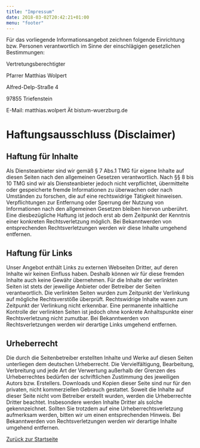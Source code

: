 ```yaml
---
title: "Impressum"
date: 2018-03-02T20:42:21+01:00
menu: "footer"
---
```


Für das vorliegende Informationsangebot zeichnen folgende Einrichtung bzw. Personen verantwortlich im Sinne der einschlägigen gesetzlichen Bestimmungen:

Vertretungsberechtigter

Pfarrer Matthias Wolpert

Alfred-Delp-Straße 4

97855 Triefenstein

E-Mail: matthias.wolpert Ät bistum-wuerzburg.de


# Haftungsausschluss (Disclaimer)

## Haftung für Inhalte


Als Diensteanbieter sind wir gemäß § 7 Abs.1 TMG für eigene Inhalte auf diesen Seiten nach den allgemeinen
Gesetzen verantwortlich.
Nach §§ 8 bis 10 TMG sind wir als Diensteanbieter jedoch nicht verpflichtet, übermittelte oder gespeicherte
fremde Informationen zu überwachen oder nach Umständen zu forschen, die auf eine rechtswidrige Tätigkeit
hinweisen.
Verpflichtungen zur Entfernung oder Sperrung der Nutzung von Informationen nach den allgemeinen Gesetzen
bleiben hiervon unberührt.
Eine diesbezügliche Haftung ist jedoch erst ab dem Zeitpunkt der Kenntnis einer konkreten Rechtsverletzung
möglich.
Bei Bekanntwerden von entsprechenden Rechtsverletzungen werden wir diese Inhalte umgehend entfernen.


## Haftung für Links


Unser Angebot enthält Links zu externen Webseiten Dritter, auf deren Inhalte wir keinen Einfluss haben.
Deshalb können wir für diese fremden Inhalte auch keine Gewähr übernehmen. Für die Inhalte der verlinkten
Seiten ist stets der jeweilige Anbieter oder Betreiber der Seiten verantwortlich.
Die verlinkten Seiten wurden zum Zeitpunkt der Verlinkung auf mögliche Rechtsverstöße überprüft.
Rechtswidrige Inhalte waren zum Zeitpunkt der Verlinkung nicht erkennbar.
Eine permanente inhaltliche Kontrolle der verlinkten Seiten ist jedoch ohne konkrete Anhaltspunkte einer
Rechtsverletzung nicht zumutbar.
Bei Bekanntwerden von Rechtsverletzungen werden wir derartige Links umgehend entfernen.


## Urheberrecht


Die durch die Seitenbetreiber erstellten Inhalte und Werke auf diesen Seiten unterliegen dem deutschen
Urheberrecht.
Die Vervielfältigung, Bearbeitung, Verbreitung und jede Art der Verwertung außerhalb der Grenzen des
Urheberrechtes bedürfen der schriftlichen Zustimmung des jeweiligen Autors bzw. Erstellers.
Downloads und Kopien dieser Seite sind nur für den privaten, nicht kommerziellen Gebrauch gestattet.
Soweit die Inhalte auf dieser Seite nicht vom Betreiber erstellt wurden, werden die Urheberrechte Dritter
beachtet.
Insbesondere werden Inhalte Dritter als solche gekennzeichnet.
Sollten Sie trotzdem auf eine Urheberrechtsverletzung aufmerksam werden, bitten wir um einen entsprechenden
Hinweis.
Bei Bekanntwerden von Rechtsverletzungen werden wir derartige Inhalte umgehend entfernen.


[Zurück zur Startseite](/)
